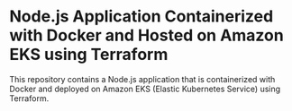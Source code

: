 # Node.js Application Containerized with Docker and Hosted on Amazon EKS using Terraform

This repository contains a Node.js application that is containerized with Docker and deployed on Amazon EKS (Elastic Kubernetes Service) using Terraform.
